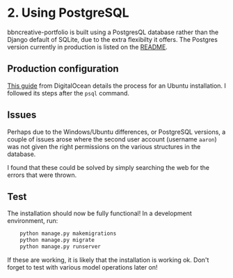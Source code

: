 # 2. Using PostgreSQL

bbncreative-portfolio is built using a PostgresQL database rather than the Django default of SQLite, due to the extra flexibilty it offers. The Postgres version currently in production is listed on the [README](../../README.md).

## Production configuration

[This guide](https://www.digitalocean.com/community/tutorials/how-to-use-postgresql-with-your-django-application-on-ubuntu-14-04) from DigitalOcean details the process for an Ubuntu installation. I followed its steps after the `psql` command.

## Issues

Perhaps due to the Windows/Ubuntu differences, or PostgreSQL versions, a couple of issues arose where the second user account (username `aaron`) was not given the right permissions on the various structures in the database.

I found that these could be solved by simply searching the web for the errors that were thrown.

## Test

The installation should now be fully functional! In a development environment, run:

```bash
    python manage.py makemigrations
    python manage.py migrate
    python manage.py runserver
```

If these are working, it is likely that the installation is working ok. Don't forget to test with various model operations later on!
